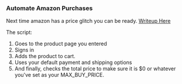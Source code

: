### Automate Amazon Purchases
Next time amazon has a price glitch you can be ready. [Writeup Here](https://www.ergosum.co/scraping-draft-kings-contests/)

The script:  

1. Goes to the product page you entered
2. Signs in
3. Adds the product to cart.
4. Uses your default payment and shipping options
5. And finally, checks the total price to make sure it is $0 or whatever you've set as your MAX_BUY_PRICE.
